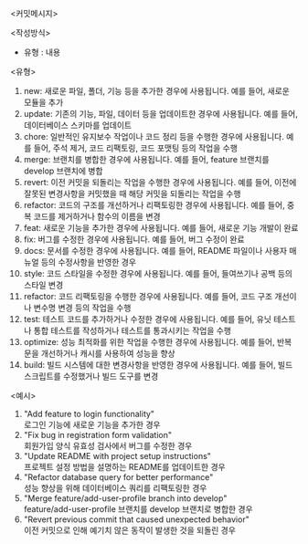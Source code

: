 <커밋메시지>

<작성방식>
- 유형 : 내용

<유형>
1. new: 새로운 파일, 폴더, 기능 등을 추가한 경우에 사용됩니다. 예를 들어, 새로운 모듈을 추가
2. update: 기존의 기능, 파일, 데이터 등을 업데이트한 경우에 사용됩니다. 예를 들어, 데이터베이스 스키마를 업데이트
3. chore: 일반적인 유지보수 작업이나 코드 정리 등을 수행한 경우에 사용됩니다. 예를 들어, 주석 제거, 코드 리팩토링, 코드 포맷팅 등의 작업을 수행
4. merge: 브랜치를 병합한 경우에 사용됩니다. 예를 들어, feature 브랜치를 develop 브랜치에 병합
5. revert: 이전 커밋을 되돌리는 작업을 수행한 경우에 사용됩니다. 예를 들어, 이전에 잘못된 변경사항을 커밋했을 때 해당 커밋을 되돌리는 작업을 수행
6. refactor: 코드의 구조를 개선하거나 리팩토링한 경우에 사용됩니다. 예를 들어, 중복 코드를 제거하거나 함수의 이름을 변경
7. feat: 새로운 기능을 추가한 경우에 사용됩니다. 예를 들어, 새로운 기능 개발이 완료
8. fix: 버그를 수정한 경우에 사용됩니다. 예를 들어, 버그 수정이 완료
9. docs: 문서를 수정한 경우에 사용됩니다. 예를 들어, README 파일이나 사용자 매뉴얼 등의 수정사항을 반영한 경우
10. style: 코드 스타일을 수정한 경우에 사용됩니다. 예를 들어, 들여쓰기나 공백 등의 스타일 변경
11. refactor: 코드 리팩토링을 수행한 경우에 사용됩니다. 예를 들어, 코드 구조 개선이나 변수명 변경 등의 작업을 수행
12. test: 테스트 코드를 추가하거나 수정한 경우에 사용됩니다. 예를 들어, 유닛 테스트나 통합 테스트를 작성하거나 테스트를 통과시키는 작업을 수행
13. optimize: 성능 최적화를 위한 작업을 수행한 경우에 사용됩니다. 예를 들어, 반복문을 개선하거나 캐시를 사용하여 성능을 향상
14. build: 빌드 시스템에 대한 변경사항을 반영한 경우에 사용됩니다. 예를 들어, 빌드 스크립트를 수정했거나 빌드 도구를 변경


<예시>
1. "Add feature to login functionality"
<br>    로그인 기능에 새로운 기능을 추가한 경우
2. "Fix bug in registration form validation"
<br>    회원가입 양식 유효성 검사에서 버그를 수정한 경우
3. "Update README with project setup instructions"
<br>    프로젝트 설정 방법을 설명하는 README를 업데이트한 경우
4. "Refactor database query for better performance"
<br>    성능 향상을 위해 데이터베이스 쿼리를 리팩토링한 경우
5. "Merge feature/add-user-profile branch into develop"
<br>    feature/add-user-profile 브랜치를 develop 브랜치로 병합한 경우
6. "Revert previous commit that caused unexpected behavior"
<br>    이전 커밋으로 인해 예기치 않은 동작이 발생한 것을 되돌린 경우